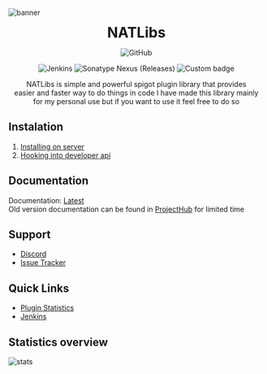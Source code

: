 ![banner](https://cdn.nat.gg/img/NATLibs_Banner.png)

<div align="center">
<h1 style="margin: 0;font-weight: 700;font-family:-apple-system,BlinkMacSystemFont,Segoe UI,Helvetica,Arial,sans-serif,Apple Color Emoji,Segoe UI Emoji">NATLibs</h1>

![GitHub](https://img.shields.io/github/license/NATroutter/NATLibs?style=for-the-badge)

![Jenkins](https://img.shields.io/jenkins/build?jobUrl=https%3A%2F%2Fhub.nat.gg%2Fjenkins%2Fjob%2FNATLibs%2F&style=for-the-badge)
![Sonatype Nexus (Releases)](https://img.shields.io/nexus/r/fi.natroutter/natlibs?server=https%3A%2F%2Fhub.nat.gg%2Fnexus%2F&style=for-the-badge&label=Version)
![Custom badge](https://img.shields.io/endpoint?color=%2303fc4e&style=for-the-badge&url=https%3A%2F%2Fhub.nat.gg%2Fjavadoc%2Fversion.php%3Fproject%3Dnatlibs)

NATLibs is simple and powerful spigot plugin library that provides  
easier and faster way to do things in code I have made this library mainly  
for my personal use but if you want to use it feel free to do so

</div>

## Instalation
1. [Installing on server](https://github.com/NATroutter/NATLibs/wiki/Installing-NATLibs)    
2. [Hooking into developer api](https://github.com/NATroutter/NATLibs/wiki/Hook-into-NATLibs)  

## Documentation
Documentation: [Latest](https://hub.nat.gg/javadoc/latest.php?project=natlibs)  
Old version documentation can be found in [ProjectHub](https://hub.nat.gg/index.php?project=NATLibs) for limited time


## Support
- [Discord](https://discord.nat.gg/)
- [Issue Tracker](https://github.com/NATroutter/NATLibs/issues)

## Quick Links
- [Plugin Statistics](https://bstats.org/plugin/bukkit/NATLibs/15070)
- [Jenkins](https://hub.nat.gg/jenkins/job/NATLibs/)


## Statistics overview
![stats](https://bstats.org/signatures/bukkit/NATLibs.svg)


